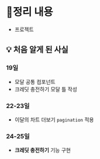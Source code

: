 # 📝정리 내용

- 프로젝트

## 💡 처음 알게 된 사실

### 19일

- 모달 공통 컴포넌트
- 크레딧 충전하기 모달 틀 작성

### 22-23일

- 이달의 차트 더보기 `pagination` 적용

### 24-25일

- **크레딧 충전하기** 기능 구현